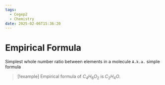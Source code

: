 ```yaml
---
tags:
  - Cegep2
  - Chemistry
date: 2025-02-06T15:36:20
---
```


# Empirical Formula

Simplest whole number ratio between elements in a molecule
`A.k.a.` simple formula

> [!example] Empirical formula of $C_4H_8O_2$ is $C_2H_4O$.